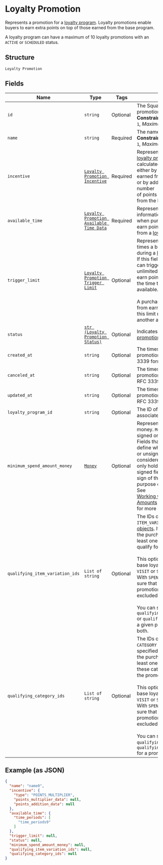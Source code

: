 
# Loyalty Promotion

Represents a promotion for a [loyalty program](../../doc/models/loyalty-program.md). Loyalty promotions enable buyers
to earn extra points on top of those earned from the base program.

A loyalty program can have a maximum of 10 loyalty promotions with an `ACTIVE` or `SCHEDULED` status.

## Structure

`Loyalty Promotion`

## Fields

| Name | Type | Tags | Description |
|  --- | --- | --- | --- |
| `id` | `string` | Optional | The Square-assigned ID of the promotion.<br>**Constraints**: *Minimum Length*: `1`, *Maximum Length*: `255` |
| `name` | `string` | Required | The name of the promotion.<br>**Constraints**: *Minimum Length*: `1`, *Maximum Length*: `50` |
| `incentive` | [`Loyalty Promotion Incentive`](../../doc/models/loyalty-promotion-incentive.md) | Required | Represents how points for a [loyalty promotion](../../doc/models/loyalty-promotion.md) are calculated,<br>either by multiplying the points earned from the base program or by adding a specified number<br>of points to the points earned from the base program. |
| `available_time` | [`Loyalty Promotion Available Time Data`](../../doc/models/loyalty-promotion-available-time-data.md) | Required | Represents scheduling information that determines when purchases can qualify to earn points<br>from a [loyalty promotion](../../doc/models/loyalty-promotion.md). |
| `trigger_limit` | [`Loyalty Promotion Trigger Limit`](../../doc/models/loyalty-promotion-trigger-limit.md) | Optional | Represents the number of times a buyer can earn points during a [loyalty promotion](../../doc/models/loyalty-promotion.md).<br>If this field is not set, buyers can trigger the promotion an unlimited number of times to earn points during<br>the time that the promotion is available.<br><br>A purchase that is disqualified from earning points because of this limit might qualify for another active promotion. |
| `status` | [`str (Loyalty Promotion Status)`](../../doc/models/loyalty-promotion-status.md) | Optional | Indicates the status of a [loyalty promotion](../../doc/models/loyalty-promotion.md). |
| `created_at` | `string` | Optional | The timestamp of when the promotion was created, in RFC 3339 format. |
| `canceled_at` | `string` | Optional | The timestamp of when the promotion was canceled, in RFC 3339 format. |
| `updated_at` | `string` | Optional | The timestamp when the promotion was last updated, in RFC 3339 format. |
| `loyalty_program_id` | `string` | Optional | The ID of the [loyalty program](../../doc/models/loyalty-program.md) associated with the promotion. |
| `minimum_spend_amount_money` | [`Money`](../../doc/models/money.md) | Optional | Represents an amount of money. `Money` fields can be signed or unsigned.<br>Fields that do not explicitly define whether they are signed or unsigned are<br>considered unsigned and can only hold positive amounts. For signed fields, the<br>sign of the value indicates the purpose of the money transfer. See<br>[Working with Monetary Amounts](https://developer.squareup.com/docs/build-basics/working-with-monetary-amounts)<br>for more information. |
| `qualifying_item_variation_ids` | `List of string` | Optional | The IDs of any qualifying `ITEM_VARIATION` [catalog objects](../../doc/models/catalog-object.md). If specified,<br>the purchase must include at least one of these items to qualify for the promotion.<br><br>This option is valid only if the base loyalty program uses a `VISIT` or `SPEND` accrual rule.<br>With `SPEND` accrual rules, make sure that qualifying promotional items are not excluded.<br><br>You can specify `qualifying_item_variation_ids` or `qualifying_category_ids` for a given promotion, but not both. |
| `qualifying_category_ids` | `List of string` | Optional | The IDs of any qualifying `CATEGORY` [catalog objects](../../doc/models/catalog-object.md). If specified,<br>the purchase must include at least one item from one of these categories to qualify for the promotion.<br><br>This option is valid only if the base loyalty program uses a `VISIT` or `SPEND` accrual rule.<br>With `SPEND` accrual rules, make sure that qualifying promotional items are not excluded.<br><br>You can specify `qualifying_category_ids` or `qualifying_item_variation_ids` for a promotion, but not both. |

## Example (as JSON)

```json
{
  "name": "name0",
  "incentive": {
    "type": "POINTS_MULTIPLIER",
    "points_multiplier_data": null,
    "points_addition_data": null
  },
  "available_time": {
    "time_periods": [
      "time_periods9"
    ]
  },
  "trigger_limit": null,
  "status": null,
  "minimum_spend_amount_money": null,
  "qualifying_item_variation_ids": null,
  "qualifying_category_ids": null
}
```

